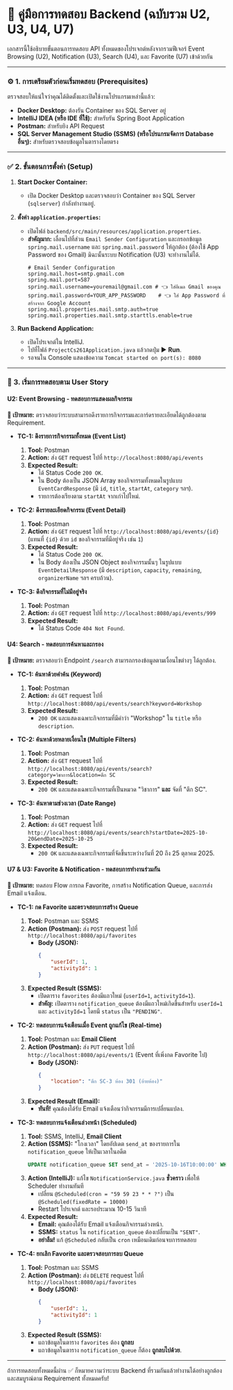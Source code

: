 # 🚀 คู่มือการทดสอบ Backend (ฉบับรวม U2, U3, U4, U7)

เอกสารนี้ใช้อธิบายขั้นตอนการทดสอบ API ทั้งหมดของโปรเจกต์หลังจากรวมฟีเจอร์ Event Browsing (U2), Notification (U3), Search (U4), และ Favorite (U7) เข้าด้วยกัน

-----

### ⚙️ 1. การเตรียมตัวก่อนเริ่มทดสอบ (Prerequisites)

ตรวจสอบให้แน่ใจว่าคุณได้ติดตั้งและเปิดใช้งานโปรแกรมเหล่านี้แล้ว:

* **Docker Desktop:** ต้องรัน Container ของ SQL Server อยู่
* **IntelliJ IDEA (หรือ IDE ที่ใช้):** สำหรับรัน Spring Boot Application
* **Postman:** สำหรับยิง API Request
* **SQL Server Management Studio (SSMS) (หรือโปรแกรมจัดการ Database อื่นๆ):** สำหรับตรวจสอบข้อมูลในตารางโดยตรง

-----

### ✅ 2. ขั้นตอนการตั้งค่า (Setup)

1.  **Start Docker Container:**

    * เปิด Docker Desktop และตรวจสอบว่า Container ของ SQL Server (`sqlserver`) กำลังทำงานอยู่.

2.  **ตั้งค่า `application.properties`:**

    * เปิดไฟล์ `backend/src/main/resources/application.properties`.
    * **สำคัญมาก:** เลื่อนไปที่ส่วน `Email Sender Configuration` และกรอกข้อมูล `spring.mail.username` และ `spring.mail.password` ให้ถูกต้อง (ต้องใช้ App Password ของ Gmail) มิฉะนั้นระบบ Notification (U3) จะทำงานไม่ได้.
      ```properties
      # Email Sender Configuration
      spring.mail.host=smtp.gmail.com
      spring.mail.port=587
      spring.mail.username=youremail@gmail.com # 👈 ใส่อีเมล Gmail ของคุณ
      spring.mail.password=YOUR_APP_PASSWORD    # 👈 ใส่ App Password ที่สร้างจาก Google Account
      spring.mail.properties.mail.smtp.auth=true
      spring.mail.properties.mail.smtp.starttls.enable=true
      ```

3.  **Run Backend Application:**

    * เปิดโปรเจกต์ใน IntelliJ.
    * ไปที่ไฟล์ `ProjectCs261Application.java` แล้วกดปุ่ม ▶️ **Run**.
    * รอจนใน Console แสดงข้อความ `Tomcat started on port(s): 8080`

-----

### 🧪 3. เริ่มการทดสอบตาม User Story

#### **U2: Event Browsing - ทดสอบการแสดงผลกิจกรรม**

**🎯 เป้าหมาย:** ตรวจสอบว่าระบบสามารถดึงรายการกิจกรรมและการ์ดรายละเอียดได้ถูกต้องตาม Requirement.

* **TC-1: ดึงรายการกิจกรรมทั้งหมด (Event List)**

    1.  **Tool:** Postman
    2.  **Action:** ส่ง `GET` request ไปที่ `http://localhost:8080/api/events`
    3.  **Expected Result:**
        * ได้ Status Code `200 OK`.
        * ใน Body ต้องเป็น JSON Array ของกิจกรรมทั้งหมดในรูปแบบ `EventCardResponse` (มี `id`, `title`, `startAt`, `category` ฯลฯ).
        * รายการต้องเรียงตาม `startAt` จากเก่าไปใหม่.

* **TC-2: ดึงรายละเอียดกิจกรรม (Event Detail)**

    1.  **Tool:** Postman
    2.  **Action:** ส่ง `GET` request ไปที่ `http://localhost:8080/api/events/{id}` (แทนที่ `{id}` ด้วย `id` ของกิจกรรมที่มีอยู่จริง เช่น `1`)
    3.  **Expected Result:**
        * ได้ Status Code `200 OK`.
        * ใน Body ต้องเป็น JSON Object ของกิจกรรมนั้นๆ ในรูปแบบ `EventDetailResponse` (มี `description`, `capacity`, `remaining`, `organizerName` ฯลฯ ครบถ้วน).

* **TC-3: ดึงกิจกรรมที่ไม่มีอยู่จริง**

    1.  **Tool:** Postman
    2.  **Action:** ส่ง `GET` request ไปที่ `http://localhost:8080/api/events/999`
    3.  **Expected Result:**
        * ได้ Status Code `404 Not Found`.

#### **U4: Search - ทดสอบการค้นหาและกรอง**

**🎯 เป้าหมาย:** ตรวจสอบว่า Endpoint `/search` สามารถกรองข้อมูลตามเงื่อนไขต่างๆ ได้ถูกต้อง.

* **TC-1: ค้นหาด้วยคำค้น (Keyword)**

    1.  **Tool:** Postman
    2.  **Action:** ส่ง `GET` request ไปที่ `http://localhost:8080/api/events/search?keyword=Workshop`
    3.  **Expected Result:**
        * `200 OK` และแสดงเฉพาะกิจกรรมที่มีคำว่า "Workshop" ใน `title` หรือ `description`.

* **TC-2: ค้นหาด้วยหลายเงื่อนไข (Multiple Filters)**

    1.  **Tool:** Postman
    2.  **Action:** ส่ง `GET` request ไปที่ `http://localhost:8080/api/events/search?category=วิชาการ&location=ตึก SC`
    3.  **Expected Result:**
        * `200 OK` และแสดงเฉพาะกิจกรรมที่เป็นหมวด "วิชาการ" **และ** จัดที่ "ตึก SC".

* **TC-3: ค้นหาตามช่วงเวลา (Date Range)**

    1.  **Tool:** Postman
    2.  **Action:** ส่ง `GET` request ไปที่ `http://localhost:8080/api/events/search?startDate=2025-10-20&endDate=2025-10-25`
    3.  **Expected Result:**
        * `200 OK` และแสดงเฉพาะกิจกรรมที่จัดขึ้นระหว่างวันที่ 20 ถึง 25 ตุลาคม 2025.

#### **U7 & U3: Favorite & Notification - ทดสอบการทำงานร่วมกัน**

**🎯 เป้าหมาย:** ทดสอบ Flow การกด Favorite, การสร้าง Notification Queue, และการส่ง Email แจ้งเตือน.

* **TC-1: กด Favorite และตรวจสอบการสร้าง Queue**

    1.  **Tool:** Postman และ SSMS
    2.  **Action (Postman):** ส่ง `POST` request ไปที่ `http://localhost:8080/api/favorites`
        * **Body (JSON):**
          ```json
          {
              "userId": 1,
              "activityId": 1 
          }
          ```
    3.  **Expected Result (SSMS):**
        * เปิดตาราง `favorites` ต้องมีแถวใหม่ (`userId=1`, `activityId=1`).
        * **สำคัญ:** เปิดตาราง `notification_queue` ต้องมีแถวใหม่เกิดขึ้นสำหรับ `userId=1` และ `activityId=1` โดยมี `status` เป็น `"PENDING"`.

* **TC-2: ทดสอบการแจ้งเตือนเมื่อ Event ถูกแก้ไข (Real-time)**

    1.  **Tool:** Postman และ **Email Client**
    2.  **Action (Postman):** ส่ง `PUT` request ไปที่ `http://localhost:8080/api/events/1` (Event ที่เพิ่งกด Favorite ไป)
        * **Body (JSON):**
          ```json
          {
              "location": "ตึก SC-3 ห้อง 301 (ย้ายห้อง)"
          }
          ```
    3.  **Expected Result (Email):**
        * **ทันที\!** คุณต้องได้รับ Email แจ้งเตือนว่ากิจกรรมมีการเปลี่ยนแปลง.

* **TC-3: ทดสอบการแจ้งเตือนล่วงหน้า (Scheduled)**

    1.  **Tool:** SSMS, IntelliJ, **Email Client**
    2.  **Action (SSMS):** "โกงเวลา" โดยอัปเดต `send_at` ของรายการใน `notification_queue` ให้เป็นเวลาในอดีต
        ```sql
        UPDATE notification_queue SET send_at = '2025-10-16T10:00:00' WHERE userId = 1;
        ```
    3.  **Action (IntelliJ):** แก้ไข `NotificationService.java` **ชั่วคราว** เพื่อให้ Scheduler ทำงานทันที
        * เปลี่ยน `@Scheduled(cron = "59 59 23 * * ?")` เป็น `@Scheduled(fixedRate = 10000)`
        * Restart โปรเจกต์ และรอประมาณ 10-15 วินาที
    4.  **Expected Result:**
        * **Email:** คุณต้องได้รับ Email แจ้งเตือนกิจกรรมล่วงหน้า.
        * **SSMS:** `status` ใน `notification_queue` ต้องเปลี่ยนเป็น `"SENT"`.
        * **อย่าลืม\!** แก้ `@Scheduled` กลับเป็น `cron` เหมือนเดิมก่อนจบการทดสอบ

* **TC-4: ยกเลิก Favorite และตรวจสอบการลบ Queue**

    1.  **Tool:** Postman และ SSMS
    2.  **Action (Postman):** ส่ง `DELETE` request ไปที่ `http://localhost:8080/api/favorites`
        * **Body (JSON):**
          ```json
          {
              "userId": 1,
              "activityId": 1
          }
          ```
    3.  **Expected Result (SSMS):**
        * แถวข้อมูลในตาราง `favorites` ต้อง **ถูกลบ**
        * แถวข้อมูลในตาราง `notification_queue` ก็ต้อง **ถูกลบไปด้วย**.

-----

ถ้าการทดสอบทั้งหมดนี้ผ่าน ✅ ก็หมายความว่าระบบ Backend ที่รวมกันแล้วทำงานได้อย่างถูกต้องและสมบูรณ์ตาม Requirement ทั้งหมดครับ\!